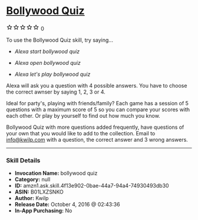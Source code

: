 # [Bollywood Quiz](http://alexa.amazon.com/#skills/amzn1.ask.skill.4f13e902-0bae-44a7-94a4-74930493db30)
![0 stars](../../images/ic_star_border_black_18dp_1x.png)![0 stars](../../images/ic_star_border_black_18dp_1x.png)![0 stars](../../images/ic_star_border_black_18dp_1x.png)![0 stars](../../images/ic_star_border_black_18dp_1x.png)![0 stars](../../images/ic_star_border_black_18dp_1x.png) 0

To use the Bollywood Quiz skill, try saying...

* *Alexa start bollywood quiz*

* *Alexa open bollywood quiz*

* *Alexa let's play bollywood quiz*

Alexa will ask you a question with 4 possible answers. You have to choose the correct awnser by saying 1, 2, 3 or 4.

Ideal for party's, playing with friends/family? Each game has a session of 5 questions with a maximum score of 5 so you can compare your scores with each other. Or play by yourself to find out  how much you know. 

Bollywood Quiz with more questions added frequently, have questions of your own that you would like to add to the collection. Email to info@kwilp.com with a question, the correct answer and 3 wrong answers.

***

### Skill Details

* **Invocation Name:** bollywood quiz
* **Category:** null
* **ID:** amzn1.ask.skill.4f13e902-0bae-44a7-94a4-74930493db30
* **ASIN:** B01LXZSNKO
* **Author:** Kwilp
* **Release Date:** October 4, 2016 @ 02:43:36
* **In-App Purchasing:** No
